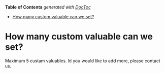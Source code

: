 <!-- START doctoc generated TOC please keep comment here to allow auto update -->
<!-- DON'T EDIT THIS SECTION, INSTEAD RE-RUN doctoc TO UPDATE -->
**Table of Contents**  *generated with [DocToc](https://github.com/thlorenz/doctoc)*

- [How many custom valuable can we set?](#how-many-custom-valuable-can-we-set)

<!-- END doctoc generated TOC please keep comment here to allow auto update -->

# How many custom valuable can we set?

Maximum 5 custam valuables. Id you would like to add more, please contact us.
